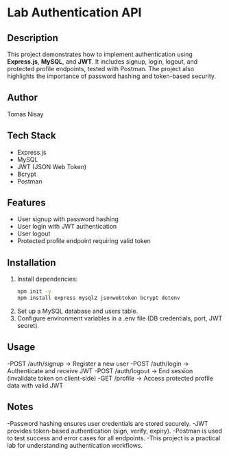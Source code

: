 # Lab Authentication API

## Description
This project demonstrates how to implement authentication using **Express.js**, **MySQL**, and **JWT**. It includes signup, login, logout, and protected profile endpoints, tested with Postman. The project also highlights the importance of password hashing and token-based security.

## Author
Tomas Nisay

## Tech Stack
- Express.js  
- MySQL  
- JWT (JSON Web Token)  
- Bcrypt  
- Postman  

## Features
- User signup with password hashing  
- User login with JWT authentication  
- User logout  
- Protected profile endpoint requiring valid token  

## Installation
1. Install dependencies:
   ```bash
   npm init -y
   npm install express mysql2 jsonwebtoken bcrypt dotenv
2. Set up a MySQL database and users table.
3. Configure environment variables in a .env file (DB credentials, port, JWT secret).

## Usage
   -POST /auth/signup → Register a new user
   -POST /auth/login → Authenticate and receive JWT
   -POST /auth/logout → End session (invalidate token on client-side)
   -GET /profile → Access protected profile data with valid JWT

## Notes
   -Password hashing ensures user credentials are stored securely.
   -JWT provides token-based authentication (sign, verify, expiry).
   -Postman is used to test success and error cases for all endpoints.
   -This project is a practical lab for understanding authentication workflows.
